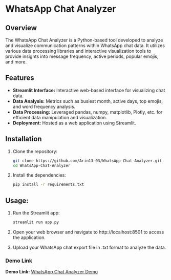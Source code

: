 # WhatsApp Chat Analyzer

## Overview
The WhatsApp Chat Analyzer is a Python-based tool developed to analyze and visualize communication patterns within WhatsApp chat data. It utilizes various data processing libraries and interactive visualization tools to provide insights into message frequency, active periods, popular emojis, and more.

## Features
- **Streamlit Interface:** Interactive web-based interface for visualizing chat data.
- **Data Analysis:** Metrics such as busiest month, active days, top emojis, and word frequency analysis.
- **Data Processing:** Leveraged pandas, numpy, matplotlib, Plotly, etc. for efficient data manipulation and visualization.
- **Deployment:** Hosted as a web application using Streamlit.

## Installation
1. Clone the repository:
   ```bash
   git clone https://github.com/Arin13-03/WhatsApp-Chat-Analyzer.git
   cd WhatsApp-Chat-Analyzer
2. Install the dependencies:
   ```bash
   pip install -r requirements.txt
   ```
## Usage:
1. Run the Streamlit app:
   ```bash
   streamlit run app.py
   
2. Open your web browser and navigate to http://localhost:8501 to access the application.

3. Upload your WhatsApp chat export file in .txt format to analyze the data.

### Demo Link
**Demo Link:** [WhatsApp Chat Analyzer Demo](https://arin13-03-whatsapp-chat-analyzer-app-4eupnp.streamlit.app/)
